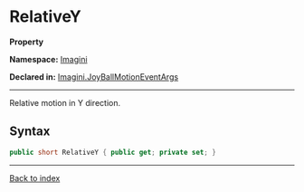 # RelativeY

**Property**

**Namespace:** [Imagini](Imagini.md)

**Declared in:** [Imagini.JoyBallMotionEventArgs](Imagini.JoyBallMotionEventArgs.md)

------



Relative motion in Y direction.


## Syntax

```csharp
public short RelativeY { public get; private set; }
```

------

[Back to index](index.md)